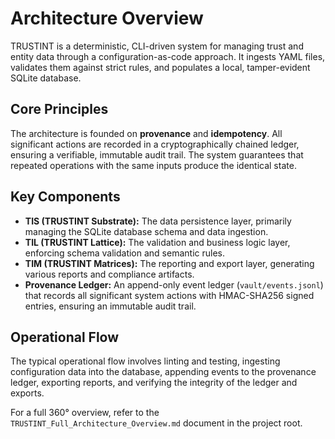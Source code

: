 # Architecture Overview

TRUSTINT is a deterministic, CLI-driven system for managing trust and entity data through a configuration-as-code approach. It ingests YAML files, validates them against strict rules, and populates a local, tamper-evident SQLite database.

## Core Principles

The architecture is founded on **provenance** and **idempotency**. All significant actions are recorded in a cryptographically chained ledger, ensuring a verifiable, immutable audit trail. The system guarantees that repeated operations with the same inputs produce the identical state.

## Key Components

-   **TIS (TRUSTINT Substrate):** The data persistence layer, primarily managing the SQLite database schema and data ingestion.
-   **TIL (TRUSTINT Lattice):** The validation and business logic layer, enforcing schema validation and semantic rules.
-   **TIM (TRUSTINT Matrices):** The reporting and export layer, generating various reports and compliance artifacts.
-   **Provenance Ledger:** An append-only event ledger (`vault/events.jsonl`) that records all significant system actions with HMAC-SHA256 signed entries, ensuring an immutable audit trail.

## Operational Flow

The typical operational flow involves linting and testing, ingesting configuration data into the database, appending events to the provenance ledger, exporting reports, and verifying the integrity of the ledger and exports.

For a full 360° overview, refer to the `TRUSTINT_Full_Architecture_Overview.md` document in the project root.
